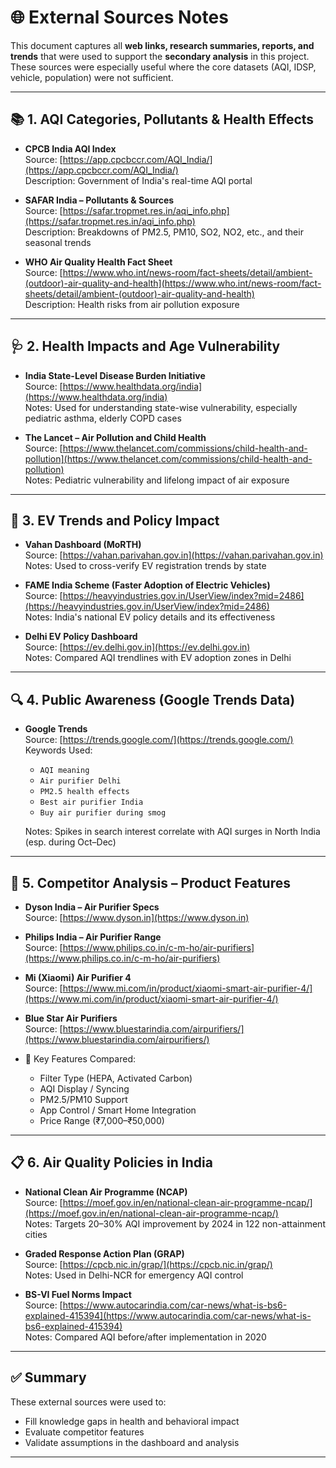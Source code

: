 
# 🌐 External Sources Notes

This document captures all **web links, research summaries, reports, and trends** that were used to support the **secondary analysis** in this project. These sources were especially useful where the core datasets (AQI, IDSP, vehicle, population) were not sufficient.

---

## 📚 1. AQI Categories, Pollutants & Health Effects

- **CPCB India AQI Index**  
  Source: [https://app.cpcbccr.com/AQI_India/](https://app.cpcbccr.com/AQI_India/)  
  Description: Government of India's real-time AQI portal

- **SAFAR India – Pollutants & Sources**  
  Source: [https://safar.tropmet.res.in/aqi_info.php](https://safar.tropmet.res.in/aqi_info.php)  
  Description: Breakdowns of PM2.5, PM10, SO2, NO2, etc., and their seasonal trends

- **WHO Air Quality Health Fact Sheet**  
  Source: [https://www.who.int/news-room/fact-sheets/detail/ambient-(outdoor)-air-quality-and-health](https://www.who.int/news-room/fact-sheets/detail/ambient-(outdoor)-air-quality-and-health)  
  Description: Health risks from air pollution exposure

---

## 🩺 2. Health Impacts and Age Vulnerability

- **India State-Level Disease Burden Initiative**  
  Source: [https://www.healthdata.org/india](https://www.healthdata.org/india)  
  Notes: Used for understanding state-wise vulnerability, especially pediatric asthma, elderly COPD cases

- **The Lancet – Air Pollution and Child Health**  
  Source: [https://www.thelancet.com/commissions/child-health-and-pollution](https://www.thelancet.com/commissions/child-health-and-pollution)  
  Notes: Pediatric vulnerability and lifelong impact of air exposure

---

## 🚗 3. EV Trends and Policy Impact

- **Vahan Dashboard (MoRTH)**  
  Source: [https://vahan.parivahan.gov.in](https://vahan.parivahan.gov.in)  
  Notes: Used to cross-verify EV registration trends by state

- **FAME India Scheme (Faster Adoption of Electric Vehicles)**  
  Source: [https://heavyindustries.gov.in/UserView/index?mid=2486](https://heavyindustries.gov.in/UserView/index?mid=2486)  
  Notes: India's national EV policy details and its effectiveness

- **Delhi EV Policy Dashboard**  
  Source: [https://ev.delhi.gov.in](https://ev.delhi.gov.in)  
  Notes: Compared AQI trendlines with EV adoption zones in Delhi

---

## 🔍 4. Public Awareness (Google Trends Data)

- **Google Trends**  
  Source: [https://trends.google.com/](https://trends.google.com/)  
  Keywords Used:
  - `AQI meaning`
  - `Air purifier Delhi`
  - `PM2.5 health effects`
  - `Best air purifier India`
  - `Buy air purifier during smog`

  Notes: Spikes in search interest correlate with AQI surges in North India (esp. during Oct–Dec)

---

## 🧠 5. Competitor Analysis – Product Features

- **Dyson India – Air Purifier Specs**  
  Source: [https://www.dyson.in](https://www.dyson.in)

- **Philips India – Air Purifier Range**  
  Source: [https://www.philips.co.in/c-m-ho/air-purifiers](https://www.philips.co.in/c-m-ho/air-purifiers)

- **Mi (Xiaomi) Air Purifier 4**  
  Source: [https://www.mi.com/in/product/xiaomi-smart-air-purifier-4/](https://www.mi.com/in/product/xiaomi-smart-air-purifier-4/)

- **Blue Star Air Purifiers**  
  Source: [https://www.bluestarindia.com/airpurifiers/](https://www.bluestarindia.com/airpurifiers/)

- 📌 Key Features Compared:
  - Filter Type (HEPA, Activated Carbon)
  - AQI Display / Syncing
  - PM2.5/PM10 Support
  - App Control / Smart Home Integration
  - Price Range (₹7,000–₹50,000)

---

## 📋 6. Air Quality Policies in India

- **National Clean Air Programme (NCAP)**  
  Source: [https://moef.gov.in/en/national-clean-air-programme-ncap/](https://moef.gov.in/en/national-clean-air-programme-ncap/)  
  Notes: Targets 20–30% AQI improvement by 2024 in 122 non-attainment cities

- **Graded Response Action Plan (GRAP)**  
  Source: [https://cpcb.nic.in/grap/](https://cpcb.nic.in/grap/)  
  Notes: Used in Delhi-NCR for emergency AQI control

- **BS-VI Fuel Norms Impact**  
  Source: [https://www.autocarindia.com/car-news/what-is-bs6-explained-415394](https://www.autocarindia.com/car-news/what-is-bs6-explained-415394)  
  Notes: Compared AQI before/after implementation in 2020

---

## ✅ Summary

These external sources were used to:
- Fill knowledge gaps in health and behavioral impact
- Evaluate competitor features
- Validate assumptions in the dashboard and analysis

---
